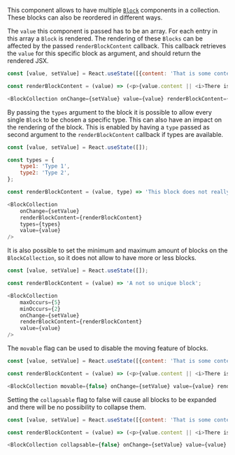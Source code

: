 This component allows to have multiple [`Block`](#block) components in a collection. These blocks can also be reordered
in different ways.

The `value` this component is passed has to be an array. For each entry in this array a `Block` is rendered. The
rendering of these `Blocks` can be affected by the passed `renderBlockContent` callback. This callback retrieves the
`value` for this specific block as argument, and should return the rendered JSX.

```javascript
const [value, setValue] = React.useState([{content: 'That is some content'}, {content: 'That is some more content'}]);

const renderBlockContent = (value) => (<p>{value.content || <i>There is no content</i>}</p>);

<BlockCollection onChange={setValue} value={value} renderBlockContent={renderBlockContent} />
```

By passing the `types` argument to the block it is possible to allow every single `Block` to be chosen a specific type.
This can also have an impact on the rendering of the block. This is enabled by having a `type` passed as second
argument to the `renderBlockContent` callback if types are available.

```javascript
const [value, setValue] = React.useState([]);

const types = {
    type1: 'Type 1',
    type2: 'Type 2',
};

const renderBlockContent = (value, type) => 'This block does not really care about its value... But about its type, which is ' + type;

<BlockCollection
    onChange={setValue}
    renderBlockContent={renderBlockContent}
    types={types}
    value={value}
/>
```

It is also possible to set the minimum and maximum amount of blocks on the `BlockCollection`, so it does not allow to
have more or less blocks.

```javascript
const [value, setValue] = React.useState([]);

const renderBlockContent = (value) => 'A not so unique block';

<BlockCollection
    maxOccurs={5}
    minOccurs={2}
    onChange={setValue}
    renderBlockContent={renderBlockContent}
    value={value}
/>
```

The `movable` flag can be used to disable the moving feature of blocks.

```javascript
const [value, setValue] = React.useState([{content: 'That is some content'}, {content: 'That is some more content'}]);

const renderBlockContent = (value) => (<p>{value.content || <i>There is no content</i>}</p>);

<BlockCollection movable={false} onChange={setValue} value={value} renderBlockContent={renderBlockContent} />
```

Setting the `collapsable` flag to false will cause all blocks to be expanded and there will be no possibility to
collapse them.

```javascript
const [value, setValue] = React.useState([{content: 'That is some content'}, {content: 'That is some more content'}]);

const renderBlockContent = (value) => (<p>{value.content || <i>There is no content</i>}</p>);

<BlockCollection collapsable={false} onChange={setValue} value={value} renderBlockContent={renderBlockContent} />
```
